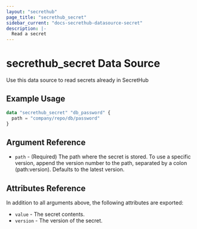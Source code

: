 ```yaml
---
layout: "secrethub"
page_title: "secrethub_secret"
sidebar_current: "docs-secrethub-datasource-secret"
description: |-
  Read a secret
---
```


# secrethub_secret Data Source

Use this data source to read secrets already in SecretHub

## Example Usage

```terraform
data "secrethub_secret" "db_password" {
  path = "company/repo/db/password"
}
```

## Argument Reference

* `path` - (Required) The path where the secret is stored. To use a specific version, append the version number to the path, separated by a colon (path:version). Defaults to the latest version.

## Attributes Reference

In addition to all arguments above, the following attributes are exported:

* `value` - The secret contents.
* `version` - The version of the secret.
